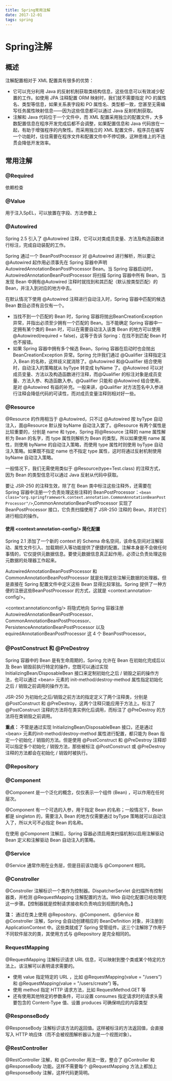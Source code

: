 ```yaml
---
title: Spring常用注解
date: 2017-12-01
tags: spring
---
```

# Spring注解

## 概述

注解配置相对于 XML 配置具有很多的优势：

- 它可以充分利用 Java 的反射机制获取类结构信息，这些信息可以有效减少配置的工作。如使用 JPA 注释配置 ORM 映射时，我们就不需要指定 PO 的属性名、类型等信息，如果关系表字段和 PO 属性名、类型都一致，您甚至无需编写任务属性映射信息——因为这些信息都可以通过 Java 反射机制获取。
- 注解和 Java 代码位于一个文件中，而 XML 配置采用独立的配置文件，大多数配置信息在程序开发完成后都不会调整，如果配置信息和 Java 代码放在一起，有助于增强程序的内聚性。而采用独立的 XML 配置文件，程序员在编写一个功能时，往往需要在程序文件和配置文件中不停切换，这种思维上的不连贯会降低开发效率。

## 常用注解

### @Required

依赖检查

### @Value

用于注入SpEL，可以放置在字段、方法参数上

### @Autowired

Spring 2.5 引入了 @Autowired 注释，它可以对类成员变量、方法及构造函数进行标注，完成自动装配的工作。

Spring 通过一个 BeanPostProcessor 对 @Autowired 进行解析，所以要让@Autowired 起作用必须事先在 Spring 容器中声明 AutowiredAnnotationBeanPostProcessor Bean。当 Spring 容器启动时，AutowiredAnnotationBeanPostProcessor 将扫描 Spring 容器中所有 Bean，当发现 Bean 中拥有@Autowired 注释时就找到和其匹配（默认按类型匹配）的 Bean，并注入到对应的地方中去。

在默认情况下使用 @Autowired 注释进行自动注入时，Spring 容器中匹配的候选 Bean 数目必须有且仅有一个。

- 当找不到一个匹配的 Bean 时，Spring 容器将抛出BeanCreationException 异常，并指出必须至少拥有一个匹配的 Bean。当不能确定 Spring 容器中一定拥有某个类的 Bean 时，可以在需要自动注入该类 Bean 的地方可以使用 @Autowired(required = false)，这等于告诉 Spring：在找不到匹配 Bean 时也不报错。
- 如果 Spring 容器中拥有多个候选 Bean，Spring 容器在启动时也会抛出 BeanCreationException 异常。Spring 允许我们通过 @Qualifier 注释指定注入 Bean 的名称，这样歧义就消除了。@Autowired 和@Qualifier 结合使用时，自动注入的策略就从 byType 转变成 byName 了。@Autowired 可以对成员变量、方法以及构造函数进行注释，而@Qualifier 的标注对象是成员变量、方法入参、构造函数入参。@Qualifier 只能和 @Autowired 结合使用，是对 @Autowired 有益的补充。一般来讲，@Qualifier 对方法签名中入参进行注释会降低代码的可读性，而对成员变量注释则相对好一些。

### @Resource

@Resource 的作用相当于 @Autowired，只不过 @Autowired 按 byType 自动注入，面@Resource 默认按 byName 自动注入罢了。@Resource 有两个属性是比较重要的，分别是 name 和 type，Spring 将@Resource 注释的 name 属性解析为 Bean 的名字，而 type 属性则解析为 Bean 的类型。所以如果使用 name 属性，则使用 byName 的自动注入策略，而使用 type 属性时则使用 byType 自动注入策略。如果既不指定 name 也不指定 type 属性，这时将通过反射机制使用 byName 自动注入策略。

一般情况下，我们无需使用类似于 @Resource(type=Test.class) 的注释方式，因为 Bean 的类型信息可以通过 Java 反射从代码中获取。

要让 JSR-250 的注释生效，除了在 Bean 类中标注这些注释外，还需要在 Spring 容器中注册一个负责处理这些注释的 BeanPostProcessor：`<bean class="org.springframework.context.annotation.CommonAnnotationBeanPostProcessor"/>`,CommonAnnotationBeanPostProcessor 实现了 BeanPostProcessor 接口，它负责扫描使用了 JSR-250 注释的 Bean，并对它们进行相应的操作。

#### 使用 \<context:annotation-config/\> 简化配置

Spring 2.1 添加了一个新的 context 的 Schema 命名空间，该命名空间对注解驱动、属性文件引入、加载期织入等功能提供了便捷的配置。注解本身是不会做任何事情的，它仅提供元数据信息。要使元数据信息真正起作用，必须让负责处理这些元数据的处理器工作起来。

AutowiredAnnotationBeanPostProcessor 和 CommonAnnotationBeanPostProcessor 就是处理这些注解元数据的处理器。但是直接在 Spring 配置文件中定义这些 Bean 显得比较笨拙。Spring 提供了一种方便的注册这些BeanPostProcessor 的方式，这就是 \<context:annotation-config/\>。

\<context:annotationconfig/\> 将隐式地向 Spring 容器注册 AutowiredAnnotationBeanPostProcessor、CommonAnnotationBeanPostProcessor、PersistenceAnnotationBeanPostProcessor 以及equiredAnnotationBeanPostProcessor 这 4 个 BeanPostProcessor。

### @PostConstruct 和 @PreDestroy

Spring 容器中的 Bean 是有生命周期的，Spring 允许在 Bean 在初始化完成后以及 Bean 销毁前执行特定的操作，您既可以通过实现 InitializingBean/DisposableBean 接口来定制初始化之后 / 销毁之前的操作方法，也可以通过 \<bean\> 元素的 init-method/destroy-method 属性指定初始化之后 / 销毁之前调用的操作方法。

JSR-250 为初始化之后/销毁之前方法的指定定义了两个注释类，分别是 @PostConstruct 和 @PreDestroy，这两个注释只能应用于方法上。标注了 @PostConstruct 注释的方法将在类实例化后调用，而标注了 @PreDestroy 的方法将在类销毁之前调用。

**重点：** 不管是通过实现 InitializingBean/DisposableBean 接口，还是通过 \<bean\> 元素的init-method/destroy-method 属性进行配置，都只能为 Bean 指定一个初始化 / 销毁的方法。但是使用 @PostConstruct 和 @PreDestroy 注释却可以指定多个初始化 / 销毁方法，那些被标注 @PostConstruct 或 @PreDestroy 注释的方法都会在初始化 / 销毁时被执行。

### @Repository

### @Component

@Component 是一个泛化的概念，仅仅表示一个组件 (Bean) ，可以作用在任何层次。

@Component 有一个可选的入参，用于指定 Bean 的名称；一般情况下，Bean 都是 singleton 的，需要注入 Bean 的地方仅需要通过 byType 策略就可以自动注入了，所以大可不必指定 Bean 的名称。

在使用 @Component 注解后，Spring 容器必须启用类扫描机制以启用注解驱动 Bean 定义和注解驱动 Bean 自动注入的策略。

### @Service

@Service 通常作用在业务层，但是目前该功能与 @Component 相同。

### @Constroller

@Constroller 注解标识一个类作为控制器。DispatcherServlet 会扫描所有控制器类，并检测 @RequestMapping 注解配置的方法。Web 自动化配置已经处理完这一步骤。【控制器就是控制请求接收和负责响应到视图的角色。】

**注：** 通过在类上使用 @Repository、@Component、@Service 和 @Constroller 注解，Spring 会自动创建相应的 BeanDefinition 对象，并注册到 ApplicationContext 中。这些类就成了 Spring 受管组件。这三个注解除了作用于不同软件层次的类，其使用方式与 @Repository 是完全相同的。

### RequestMapping

@RequestMapping 注解标识请求 URL 信息，可以映射到整个类或某个特定的方法上。该注解可以表明请求需要的。

- 使用 value 指定特定的 URL ，比如 @RequestMapping(value = "/users”) 和 @RequestMapping(value = "/users/create”) 等。
- 使用 method 指定 HTTP 请求方法，比如 RequestMethod.GET 等
- 还有使用其他特定的参数条件，可以设置 consumes 指定请求时的请求头需要包含的 Content-Type 值、设置 produces 可确保响应的内容类型

### @ResponseBody

@ResponseBody 注解标识该方法的返回值。这样被标注的方法返回值，会直接写入 HTTP 响应体（而不会被视图解析器认为是一个视图对象）。

### @RestController

@RestController 注解，和 @Controller 用法一致，整合了 @Controller 和 @ResponseBody 功能。这样不需要每个 @RequestMapping 方法上都加上 @ResponseBody 注解，这样代码更简明。